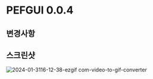 # PEFGUI 0.0.4

## 변경사항

## 스크린샷
![2024-01-3116-12-38-ezgif com-video-to-gif-converter](https://github.com/yumzi114/pefgui/assets/95202277/1102af23-47ef-4aa7-8b3d-7f78f113c542)